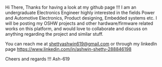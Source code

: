Hi There,
Thanks for having a look at my github page !!!
I am an undergraduate Electronics Engineer highly interested in the fields Power and Automotive Electronics, Product designing, Embedded systems etc.
I will be posting my OSHW projects and other hardware/firmware related works on this platform, and would love to collaborate and discuss on anything regarding the project
and similar stuff.

You can reach me at shettyashwin619@gmail.com or through my linkedIn page https://www.linkedin.com/in/ashwin-shetty-288846198

Cheers and regards !!!
Ash-619
